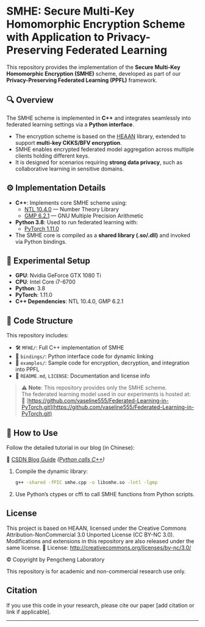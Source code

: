 # SMHE: Secure Multi-Key Homomorphic Encryption Scheme with Application to Privacy-Preserving Federated Learning

This repository provides the implementation of the **Secure Multi-Key Homomorphic Encryption (SMHE)** scheme, developed as part of our **Privacy-Preserving Federated Learning (PPFL)** framework.

## 🔍 Overview

The SMHE scheme is implemented in **C++** and integrates seamlessly into federated learning settings via a **Python interface**.

- The encryption scheme is based on the [HEAAN](https://github.com/kimandrik/HEAAN) library, extended to support **multi-key CKKS/BFV encryption**.
- SMHE enables encrypted federated model aggregation across multiple clients holding different keys.
- It is designed for scenarios requiring **strong data privacy**, such as collaborative learning in sensitive domains.

## ⚙️ Implementation Details

- **C++**: Implements core SMHE scheme using:
  - [NTL 10.4.0](https://libntl.org/) — Number Theory Library
  - [GMP 6.2.1](https://gmplib.org/) — GNU Multiple Precision Arithmetic
- **Python 3.8**: Used to run federated learning with:
  - [PyTorch 1.11.0](https://pytorch.org/)
- The SMHE core is compiled as a **shared library (.so/.dll)** and invoked via Python bindings.

## 🧪 Experimental Setup

- **GPU**: Nvidia GeForce GTX 1080 Ti  
- **CPU**: Intel Core i7-6700  
- **Python**: 3.8  
- **PyTorch**: 1.11.0  
- **C++ Dependencies**: NTL 10.4.0, GMP 6.2.1

## 📁 Code Structure

This repository includes:

- 🛠 `MFHE/`: Full C++ implementation of SMHE
- 🔗 `bindings/`: Python interface code for dynamic linking
- 🧪 `examples/`: Sample code for encryption, decryption, and integration into PPFL
- 📄 `README.md`, `LICENSE`: Documentation and license info

> ⚠️ **Note**: This repository provides only the SMHE scheme.  
> The federated learning model used in our experiments is hosted at:  
> 🔗 [https://github.com/vaseline555/Federated-Learning-in-PyTorch.git](https://github.com/vaseline555/Federated-Learning-in-PyTorch.git)

## 🚀 How to Use

Follow the detailed tutorial in our blog (in Chinese):

📘 [CSDN Blog Guide](#) *([Python calls C++](https://blog.csdn.net/wujiahui3045/article/details/125220533?spm=1011.2415.3001.5331))*

1. Compile the dynamic library:
   ```bash
   g++ -shared -fPIC smhe.cpp -o libsmhe.so -lntl -lgmp
2. Use Python’s ctypes or cffi to call SMHE functions from Python scripts.

## License

This project is based on HEAAN, licensed under the Creative Commons Attribution-NonCommercial 3.0 Unported License (CC BY-NC 3.0).
Modifications and extensions in this repository are also released under the same license.
📜 License: http://creativecommons.org/licenses/by-nc/3.0/

© Copyright by Pengcheng Laboratory

This repository is for academic and non-commercial research use only.

## Citation

If you use this code in your research, please cite our paper [add citation or link if applicable].

---

